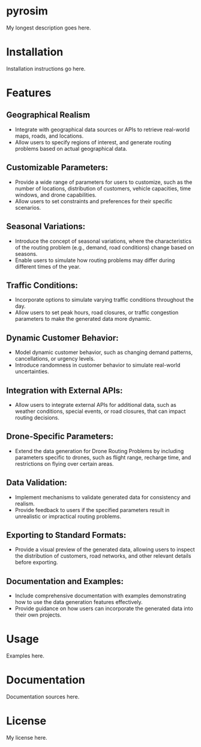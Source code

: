# pyrosim
My longest description goes here.

# Installation

Installation instructions go here.

# Features

## Geographical Realism
- Integrate with geographical data sources or APIs to retrieve real-world maps, roads, and locations.
- Allow users to specify regions of interest, and generate routing problems based on actual geographical data.

## Customizable Parameters:
- Provide a wide range of parameters for users to customize, such as the number of locations, distribution of customers, vehicle capacities, time windows, and drone capabilities.
- Allow users to set constraints and preferences for their specific scenarios.

## Seasonal Variations:
- Introduce the concept of seasonal variations, where the characteristics of the routing problem (e.g., demand, road conditions) change based on seasons.
- Enable users to simulate how routing problems may differ during different times of the year.

## Traffic Conditions:
- Incorporate options to simulate varying traffic conditions throughout the day.
- Allow users to set peak hours, road closures, or traffic congestion parameters to make the generated data more dynamic.

## Dynamic Customer Behavior:
- Model dynamic customer behavior, such as changing demand patterns, cancellations, or urgency levels.
- Introduce randomness in customer behavior to simulate real-world uncertainties.

## Integration with External APIs:
- Allow users to integrate external APIs for additional data, such as weather conditions, special events, or road closures, that can impact routing decisions.

## Drone-Specific Parameters:
- Extend the data generation for Drone Routing Problems by including parameters specific to drones, such as flight range, recharge time, and restrictions on flying over certain areas.

## Data Validation:
- Implement mechanisms to validate generated data for consistency and realism.
- Provide feedback to users if the specified parameters result in unrealistic or impractical routing problems.

## Exporting to Standard Formats:
- Provide a visual preview of the generated data, allowing users to inspect the distribution of customers, road networks, and other relevant details before exporting.

## Documentation and Examples:
- Include comprehensive documentation with examples demonstrating how to use the data generation features effectively.
- Provide guidance on how users can incorporate the generated data into their own projects.


# Usage

Examples here.

# Documentation

Documentation sources here.

# License

My license here.